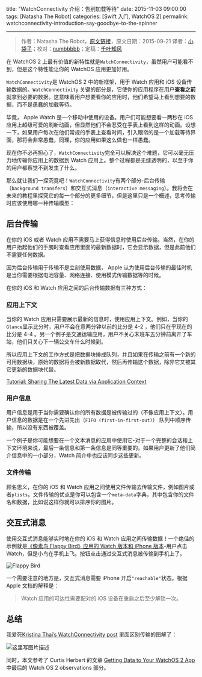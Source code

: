 title: "WatchConnectivity 介绍：告别加载等待"
date: 2015-11-03 09:00:00
tags: [Natasha The Robot]
categories: [Swift 入门, WatchOS 2]
permalink: watchconnectivity-introduction-say-goodbye-to-the-spinner

---
> 作者：Natasha The Robot，[原文链接](http://natashatherobot.com/watchconnectivity-introduction-say-goodbye-to-the-spinner/)，原文日期：2015-09-21
> 译者：[小袋子](http://daizi.me)；校对：[numbbbbb](https://github.com/numbbbbb)；定稿：[千叶知风](http://weibo.com/xiaoxxiao)
  







<!--此处开始正文-->

在 WatchOS 2 上最有价值的新特性就是`WatchConnectivity`，虽然用户可能看不到，但是这个特性能让你的 WatchOS 应用更加好用。

<!--more-->

`WatchConnectivity`是 WatchOS 2 中的新框架，用于 Watch 应用和 iOS 设备传输数据的。`WatchConnectivity` 关键的部分是，它使你的应用程序在用户**查看之前**就拿到必要的数据。这意味着用户想要看你的应用时，他们希望马上看到想要的数据，而不是愚蠢的加载等待。

毕竟， Apple Watch 是一个移动中使用的设备。用户们可能想要看一两秒在 iOS 应用上超级可爱的刷新动画，但显然他们不会忍受在手表上看到这样的动画。设想一下，如果用户每次在他们常规的手表上查看时间，引入眼帘的是一个加载等待界面，那将会非常愚蠢，同理，你的应用如果这么做也一样愚蠢。

现在你不必再担心了，`WatchConnectivity`完全可以解决这个难题，它可以毫无压力地传输你应用上的数据到 Watch 应用上。整个过程都是无缝透明的，以至于你的用户都察觉不到发生了什么。

那么就让我们一探究竟吧！`WatchConnectivity`有两个部分-后台传输（`background transfers`）和交互式消息（`interactive messaging`）。我将会在未来的教程里探究它的每一个部分的更多细节，但是这里只是一个概述，思考传输时应该使用哪一种传输模型：

## 后台传输

在你的 iOS 或者 Watch 应用不需要马上获得信息时使用后台传输。当然，在你的用户抬起他们的手腕时查看应用里面的最新数据时，它会显示数据，但是此前他们不需要任何数据。

因为后台传输用于传输不是立刻使用数据， Apple 认为使用后台传输的最佳时机是当你需要根据电池容量、网络连接、使用模式传输数据等的时候。

在你的 iOS 和 Watch 应用之间的后台传输数据有三种方式：

### 应用上下文

当你的 Watch 应用只需要展示最新的信息时，使用应用上下文。例如，当你的`Glance`显示比分时，用户不会在意两分钟以前的比分是 4-2 ，他们只在乎现在的比分是 4-4 。另一个例子是交通运输应用，用户不关心末班车五分钟前离开了车站，他们只关心下一辆公交车什么时候到。

所以应用上下文的工作方式是把数据块排成队列，并且如果在传输之前有一个新的可用数据块，原始的数据将会被新数据取代，然后再传输这个数据，除非它又被其它更新的数据块代替。

[Tutorial: Sharing The Latest Data via Application Context](http://natashatherobot.com/watchconnectivity-application-context/) 

### 用户信息

用户信息是用于当你需要确认你的所有数据是被传输过的（不像应用上下文）。用户信息的数据是在一个先进先出（`FIFO (first-in-first-out)`） 队列中顺序传输，所以没有东西被覆盖。

一个例子是你可能想要在一个文本消息的应用中使用它-对于一个完整的会话和上下文环境来说，最后一条信息和第一条信息是同等重要的。如果用户更新了他们简介信息中的一小部分，Watch 简介中也应该同步这些更新。

### 文件传输

顾名思义，在你的 iOS 和 Watch 应用之间使用文件传输去传输文件，例如图片或者`plists`。文件传输的优点是你可以包含一个`meta-data`字典，其中包含你的文件名和数据，比如说这样你就可以排序你的图片。

## 交互式消息

使用交互式消息能够实时地在你的 iOS 和 Watch 应用之间传输数据！一个绝佳的示例就是[《像素鸟 Flappy Bird》应用的 Watch 版本和 iPhone 版本](https://github.com/NilStack/WappyBird)-用户点击 Watch，但是小鸟在手机上飞。按钮点击通过交互式消息被传输到手机上了。

![Flappy Bird](/img/articles/watchconnectivity-introduction-say-goodbye-to-the-spinner/flappybirdwatch.gif1447732453.5579317)

一个需要注意的地方是，交互式消息需要 iPhone 开启`"reachable"`状态。根据 Apple 文档的解释是：

> Watch 应用的可达性需要配对的 iOS 设备在重启之后至少解锁一次。

## 总结

我爱死[Kristina Thai’s WatchConnectivity post](http://www.kristinathai.com/watchos-2-how-to-communicate-between-devices-using-watch-connectivity/) 里面区别传输的图解了：

![这里写图片描述](/img/articles/watchconnectivity-introduction-say-goodbye-to-the-spinner/Screen-Shot-2015-09-21-at-8.17.29-AM.png1447732460.5724132)

同时，本文参考了 Curtis Herbert 的文章 [Getting Data to Your WatchOS 2 App](http://blog.curtisherbert.com/data-synchronization-with-watchos/) 中最后的 Watch OS 2 observations 部分。